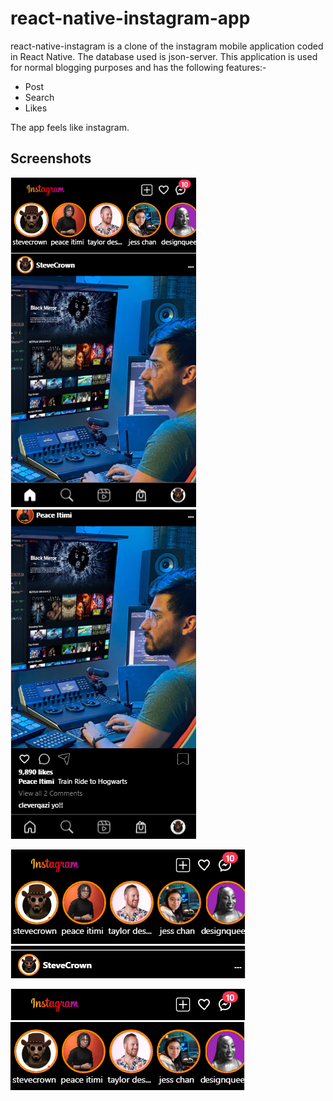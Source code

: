 # react-native-instagram-app
react-native-instagram is a clone of the instagram mobile application coded in React Native. The database used is json-server. This application is used for normal blogging purposes and has the following features:-

* Post
* Search
* Likes

The app feels like instagram.

## Screenshots
![picture alt](public/home.png) ![picture alt](public/postandbottomtabs.png)

![picture alt](public/headerandstories.png) ![picture alt](public/postheader.png)

![picture alt](public/header.png) ![picture alt](public/stories.png)
